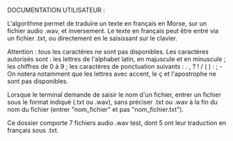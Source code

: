 DOCUMENTATION UTILISATEUR :

L'algorithme permet de traduire un texte en français en Morse, sur un fichier audio .wav, et inversement. Le texte en français peut être entré via un fichier .txt, ou directement en le saisissant sur le clavier.

Attention : tous les caractères ne sont pas disponibles. Les caractères autorisés sont : les lettres de l'alphabet latin, en majuscule et en minuscule ; les chiffres de 0 à 9 ; les caractères de ponctuation suivants : . , ? ! / ( ) : ; -
On notera notamment que les lettres avec accent, le ç et l'apostrophe ne sont pas disponibles.

Lorsque le terminal demande de saisir le nom d'un fichier, entrer un fichier sous le format indiqué (.txt ou .wav), sans préciser .txt ou .wav à la fin du nom du fichier (entrer "nom_fichier" et pas "nom_fichier.txt").

Ce dossier comporte 7 fichiers audio .wav test, dont 5 ont leur traduction en français sous .txt.
